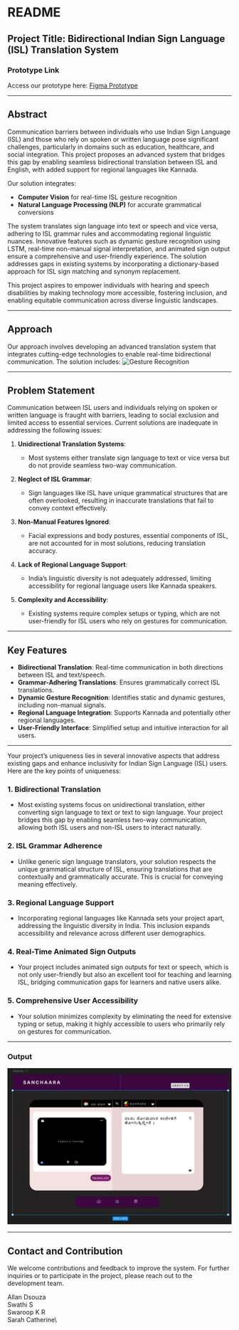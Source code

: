 # README

## Project Title: Bidirectional Indian Sign Language (ISL) Translation System

### Prototype Link

Access our prototype here: [Figma Prototype](https://www.figma.com/proto/7jjMnYQO5LnuSBGPc5xvoo/Untitled?node-id=2-3\&p=f\&t=eDq058GgoMeiPMlA-0\&scaling=min-zoom\&content-scaling=fixed\&page-id=0%3A1\&starting-point-node-id=2%3A3)

---

## Abstract

Communication barriers between individuals who use Indian Sign Language (ISL) and those who rely on spoken or written language pose significant challenges, particularly in domains such as education, healthcare, and social integration. This project proposes an advanced system that bridges this gap by enabling seamless bidirectional translation between ISL and English, with added support for regional languages like Kannada.

Our solution integrates:

- **Computer Vision** for real-time ISL gesture recognition
- **Natural Language Processing (NLP)** for accurate grammatical conversions

The system translates sign language into text or speech and vice versa, adhering to ISL grammar rules and accommodating regional linguistic nuances. Innovative features such as dynamic gesture recognition using LSTM, real-time non-manual signal interpretation, and animated sign output ensure a comprehensive and user-friendly experience. The solution addresses gaps in existing systems by incorporating a dictionary-based approach for ISL sign matching and synonym replacement.

This project aspires to empower individuals with hearing and speech disabilities by making technology more accessible, fostering inclusion, and enabling equitable communication across diverse linguistic landscapes.

---

## Approach

Our approach involves developing an advanced translation system that integrates cutting-edge technologies to enable real-time bidirectional communication. The solution includes:
 ![Gesture Recognition](path_to_gesture_recognition_image.png)

---

## Problem Statement

Communication between ISL users and individuals relying on spoken or written language is fraught with barriers, leading to social exclusion and limited access to essential services. Current solutions are inadequate in addressing the following issues:

1. **Unidirectional Translation Systems**:

   - Most systems either translate sign language to text or vice versa but do not provide seamless two-way communication.

2. **Neglect of ISL Grammar**:

   - Sign languages like ISL have unique grammatical structures that are often overlooked, resulting in inaccurate translations that fail to convey context effectively.

3. **Non-Manual Features Ignored**:

   - Facial expressions and body postures, essential components of ISL, are not accounted for in most solutions, reducing translation accuracy.

4. **Lack of Regional Language Support**:

   - India’s linguistic diversity is not adequately addressed, limiting accessibility for regional language users like Kannada speakers.

5. **Complexity and Accessibility**:

   - Existing systems require complex setups or typing, which are not user-friendly for ISL users who rely on gestures for communication.

---

## Key Features

- **Bidirectional Translation**: Real-time communication in both directions between ISL and text/speech.
- **Grammar-Adhering Translations**: Ensures grammatically correct ISL translations.
- **Dynamic Gesture Recognition**: Identifies static and dynamic gestures, including non-manual signals.
- **Regional Language Integration**: Supports Kannada and potentially other regional languages.
- **User-Friendly Interface**: Simplified setup and intuitive interaction for all users.

---

Your project’s uniqueness lies in several innovative aspects that address existing gaps and enhance inclusivity for Indian Sign Language (ISL) users. Here are the key points of uniqueness:  

### 1. **Bidirectional Translation**
   - Most existing systems focus on unidirectional translation, either converting sign language to text or text to sign language. Your project bridges this gap by enabling seamless two-way communication, allowing both ISL users and non-ISL users to interact naturally.

### 2. **ISL Grammar Adherence**
   - Unlike generic sign language translators, your solution respects the unique grammatical structure of ISL, ensuring translations that are contextually and grammatically accurate. This is crucial for conveying meaning effectively.

### 3. **Regional Language Support**
   - Incorporating regional languages like Kannada sets your project apart, addressing the linguistic diversity in India. This inclusion expands accessibility and relevance across different user demographics.

### 4. **Real-Time Animated Sign Outputs**
   - Your project includes animated sign outputs for text or speech, which is not only user-friendly but also an excellent tool for teaching and learning ISL, bridging communication gaps for learners and native users alike.

### 5. **Comprehensive User Accessibility**
   - Your solution minimizes complexity by eliminating the need for extensive typing or setup, making it highly accessible to users who primarily rely on gestures for communication.

---
### Output
![Animated ISL Output](image.png)

---
## Contact and Contribution

We welcome contributions and feedback to improve the system. For further inquiries or to participate in the project, please reach out to the development team.

Allan Dsouza\
Swathi S\
Swaroop K R\
Sarah Catherine\

